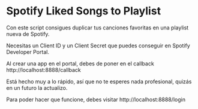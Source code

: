 # Spotify Liked Songs to Playlist

Con este script consigues duplicar tus canciones favoritas en una playlist nueva de Spotify.

Necesitas un Client ID y un Client Secret que puedes conseguir en Spotify Developer Portal.

Al crear una app en el portal, debes de poner en el callback http://localhost:8888/callback

Está hecho muy a lo rápido, así que no te esperes nada profesional, quizás en un futuro la actualizo.

Para poder hacer que funcione, debes visitar http://localhost:8888/login